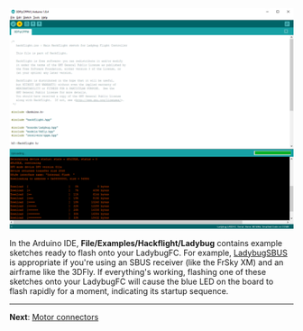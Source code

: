 <img src="images/flashing.png">

<p>


In the Arduino IDE, <b>File/Examples/Hackflight/Ladybug</b> contains example sketches
ready to flash onto your LadybugFC. For example, 
[LadybugSBUS](https://github.com/simondlevy/LadybugFC/blob/master/examples/LadybugSBUS/LadybugSBUS.ino)
is appropriate if you're using an SBUS receiver (like the FrSky XM) and an airframe like the 3DFly.
If everything's working, flashing one of these sketches onto your LadybugFC
will cause the blue LED on the board to flash rapidly for a moment,
indicating its startup sequence. 

<hr>

<b>Next</b>: [Motor connectors](https://github.com/simondlevy/Hackflight/wiki/05-Motor-connectors)

